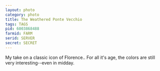 ```yaml
---
layout: photo
category: photo
title: The Weathered Ponte Vecchio
tags: TAGS
pid: 6003868488
farmid: FARM
serid: SERVER
secret: SECRET
---
```


My take on a classic icon of Florence.. For all it's age, the colors are still very interesting--even in midday.
